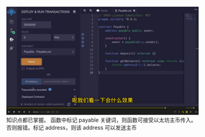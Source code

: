 ![](./img/2022-05-16-21-01-57.png)  
知识点都已掌握。
函数中标记 payable 关键词，则函数可接受以太坊主币传入。否则报错。标记 address，则该 address 可以发送主币
